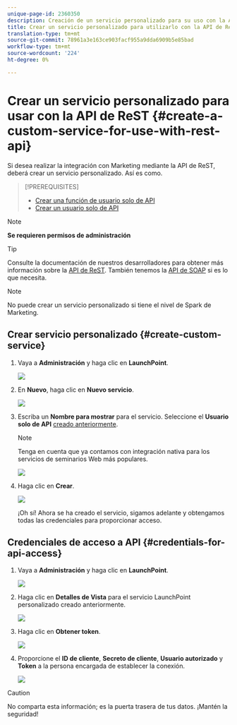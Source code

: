 ```yaml
---
unique-page-id: 2360350
description: Creación de un servicio personalizado para su uso con la API de ReST - Documentos de marketing - Documentación del producto
title: Crear un servicio personalizado para utilizarlo con la API de ReST
translation-type: tm+mt
source-git-commit: 78961a3e163ce903facf955a9dda6909b5e85bad
workflow-type: tm+mt
source-wordcount: '224'
ht-degree: 0%

---
```



# Crear un servicio personalizado para usar con la API de ReST {#create-a-custom-service-for-use-with-rest-api}

Si desea realizar la integración con Marketing mediante la API de ReST, deberá crear un servicio personalizado. Así es como.

>[!PREREQUISITES]
>
>* [Crear una función de usuario solo de API](/help/marketo/product-docs/administration/users-and-roles/create-an-api-only-user-role.md)
>* [Crear un usuario solo de API](/help/marketo/product-docs/administration/users-and-roles/create-an-api-only-user.md)

>



>[!NOTE]
>
>**Se requieren permisos de administración**

>[!TIP]
>
>Consulte la documentación de nuestros desarrolladores para obtener más información sobre la [API de ReST](http://developers.marketo.com/documentation/rest/). También tenemos la [API de SOAP](http://developers.marketo.com/documentation/soap/) si es lo que necesita.

>[!NOTE]
>
>No puede crear un servicio personalizado si tiene el nivel de Spark de Marketing.

## Crear servicio personalizado {#create-custom-service}

1. Vaya a **Administración** y haga clic en **LaunchPoint**.

   ![](assets/image2014-9-19-10-3a38-3a15.png)

1. En **Nuevo**, haga clic en **Nuevo servicio**.

   ![](assets/image2014-9-19-10-3a38-3a22.png)

1. Escriba un **Nombre para mostrar** para el servicio. Seleccione el **Usuario solo de API** [creado anteriormente](/help/marketo/product-docs/administration/users-and-roles/create-an-api-only-user.md).

   >[!NOTE]
   >
   >Tenga en cuenta que ya contamos con integración nativa para los servicios de seminarios Web más populares.

   ![](assets/image2014-9-19-10-3a38-3a32.png)

1. Haga clic en **Crear**.

   ![](assets/image2014-9-19-10-3a39-3a28.png)

   ¡Oh sí! Ahora se ha creado el servicio, sigamos adelante y obtengamos todas las credenciales para proporcionar acceso.

## Credenciales de acceso a API {#credentials-for-api-access}

1. Vaya a **Administración** y haga clic en **LaunchPoint**.

   ![](assets/image2014-9-19-10-3a42-3a11.png)

1. Haga clic en **Detalles de Vista** para el servicio LaunchPoint personalizado creado anteriormente.

   ![](assets/image2014-9-19-10-3a42-3a16.png)

1. Haga clic en **Obtener token**.

   ![](assets/image2014-9-19-10-3a42-3a24.png)

1. Proporcione el **ID de cliente**, **Secreto de cliente**, **Usuario autorizado** y **Token** a la persona encargada de establecer la conexión.

   ![](assets/image2014-9-19-10-3a42-3a38.png)

>[!CAUTION]
>
>No comparta esta información; es la puerta trasera de tus datos. ¡Mantén la seguridad!
